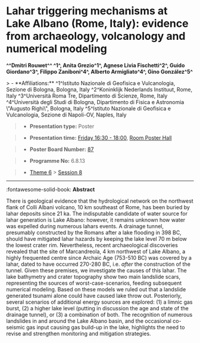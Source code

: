 # Lahar triggering mechanisms at Lake Albano (Rome, Italy): evidence from archaeology, volcanology and numerical modeling

**^^Dmitri Rouwet^^ ^1^, Anita Grezio^1^, Agnese Livia Fischetti^2^, Guido Giordano^3^, Filippo Zaniboni^4^, Alberto Armigliato^4^, Gino González^5^**

<!-- more -->> - **Affiliations:** ^1^Istituto Nazionale di Geofisica e Vulcanologia, Sezione di Bologna, Bologna, Italy ^2^Koninklijk Nederlands Instituut, Rome, Italy ^3^Università Roma Tre, Dipartimento di Scienze, Rome, Italy ^4^Università degli Studi di Bologna, Dipartimento di Fisica e Astronomia \"Augusto Righi\", Bologna, Italy ^5^Istituto Nazionale di Geofisica e Vulcanologia, Sezione di Napoli-OV, Naples, Italy

> - **Presentation type:** Poster

> - **Presentation time:** [Friday 16:30 - 18:00](../sessions_comparison.md#__tabbed_4_6), [Room Poster Hall](../maps_venue.md#__tabbed_1_1)

> - **Poster Board Number:** [87](../map_poster_boards.md#friday)

> - **Programme No:** 6.8.13

> - [Theme 6](../theme6.md) > [Session 8](../sessions/session-6-8.md)

--- 

:fontawesome-solid-book: **Abstract**

There is geological evidence that the hydrological network on the northwest flank of Colli Albani volcano, 10 km southeast of Rome, has been buried by lahar deposits since 21 ka. The indisputable candidate of water source for lahar generation is Lake Albano: however, it remains unknown how water was expelled during numerous lahars events. A drainage tunnel, presumably constructed by the Romans after a lake flooding in 398 BC, should have mitigated lahar hazards by keeping the lake level 70 m below the lowest crater rim. Nevertheless, recent archaeological discoveries revealed that the site of Marcandreola, 4 km northwest of Lake Albano, a highly frequented centre since Archaic Age (753-510 BC) was covered by a lahar, dated to have occurred 270-280 BC, i.e. *after* the construction of the tunnel. Given these premises, we investigate the causes of this lahar. The lake bathymetry and crater topography show two main landslide scars, representing the sources of worst-case-scenarios, feeding subsequent numerical modeling. Based on these models we ruled out that a landslide generated tsunami alone could have caused lake throw out. Posteriorly, several scenarios of additional energy sources are explored: (1) a limnic gas burst, (2) a higher lake level (putting in discussion the age and state of the drainage tunnel), or (3) a combination of both. The recognition of numerous landslides in and around the Lake Albano basin, and the occasional co-seismic gas input causing gas build-up in the lake, highlights the need to revise and strengthen monitoring and mitigation strategies.

